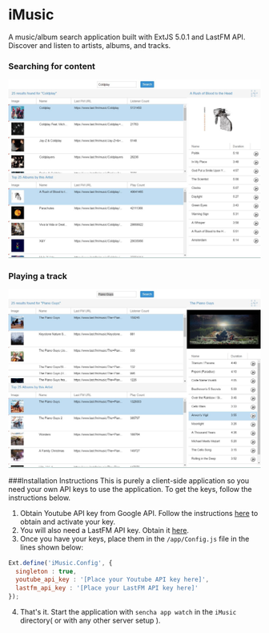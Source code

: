 # iMusic
A music/album search application built with ExtJS 5.0.1 and LastFM API. Discover and listen to artists, albums, and tracks.  

### Searching for content
![alt text](https://raw.githubusercontent.com/AntonDesilvaProjects/iMusic/master/Image%231.JPG "Searching for albums")



### Playing a track
![alt text](https://raw.githubusercontent.com/AntonDesilvaProjects/iMusic/master/Image%232.JPG "Playing a track")


###Installation Instructions
  This is purely a client-side application so you need your own API keys to use the application. To get the keys, follow the instructions below.
  
1. Obtain Youtube API key from Google API. Follow the instructions [here](https://developers.google.com/youtube/v3/getting-started) to obtain and activate your key.
2. You will also need a LastFM API key. Obtain it [here](http://www.last.fm/api/account/create).
3. Once you have your keys, place them in the `/app/Config.js` file in the lines shown below:

  ```javascript
  Ext.define('iMusic.Config', {
    singleton : true,
    youtube_api_key : '[Place your Youtube API key here]',
    lastfm_api_key : '[Place your LastFM API key here]'
  });
  ```

4. That's it. Start the application with `sencha app watch` in the `iMusic` directory( or with any other server setup ). 
